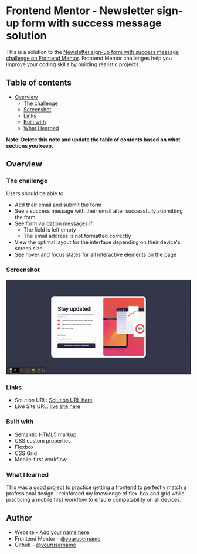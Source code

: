 # Frontend Mentor - Newsletter sign-up form with success message solution

This is a solution to the [Newsletter sign-up form with success message challenge on Frontend Mentor](https://www.frontendmentor.io/challenges/newsletter-signup-form-with-success-message-3FC1AZbNrv). Frontend Mentor challenges help you improve your coding skills by building realistic projects.

## Table of contents

- [Overview](#overview)
  - [The challenge](#the-challenge)
  - [Screenshot](#screenshot)
  - [Links](#links)
  - [Built with](#built-with)
  - [What I learned](#what-i-learned)

**Note: Delete this note and update the table of contents based on what sections you keep.**

## Overview

### The challenge

Users should be able to:

- Add their email and submit the form
- See a success message with their email after successfully submitting the form
- See form validation messages if:
  - The field is left empty
  - The email address is not formatted correctly
- View the optimal layout for the interface depending on their device's screen size
- See hover and focus states for all interactive elements on the page

### Screenshot

![Screenshot](./assets//images/Frontend%20Mentor%20_%20Newsletter%20sign-up%20form%20with%20success%20message.gif)

### Links

- Solution URL: [Solution URL here](https://github.com/Etchmon/newsletter-sign-up-with-success-message-main)
- Live Site URL: [live site here](https://etchmon.github.io/newsletter-sign-up-with-success-message-main/)

### Built with

- Semantic HTML5 markup
- CSS custom properties
- Flexbox
- CSS Grid
- Mobile-first workflow

### What I learned

This was a good project to practice getting a frontend to perfectly match a professional design. I reinforced my knowledge of flex-box and grid while practicing a mobile first workflow to ensure compatability on all devices.

## Author

- Website - [Add your name here](https://www.jamesetchells.com)
- Frontend Mentor - [@yourusername](https://www.frontendmentor.io/profile/etchmon)
- Github - [@yourusername](https://www.github.com/Etchmon)
